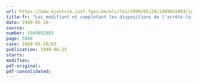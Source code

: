 ```yaml
---
url: https://www.ejustice.just.fgov.be/eli/loi/1949/05/28/1949052803/justel
title-fr: "Loi modifiant et complétant les dispositions de l'arrêté-loi du 25 février 1947, modifié par l'arrêté du Régent du 31 mai 1948, relatif au régime de retraite des ouvriers mineurs et assimilés"
date: 1949-05-28
source:
number: 1949052803
page: 5880
case: 1949-05-28/03
publication: 1949-06-25
starts:
modifies:
pdf-original:
pdf-consolidated:
---
```


